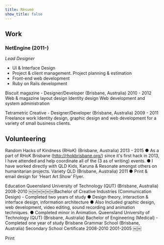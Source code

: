 ```yaml
---
title: Rèsumè
show_title: false
---
```


## Work

### NetEngine (2011-)

_Lead Designer_

- UI & Interface Design
- Project & client management. Project planning & estimation
- Front-end web development
- Ruby on Rails development

Biscuit magazine - Designer/Developer (Brisbane, Australia)     2010 - 2012
Web & magazine layout design
Identity design
Web development and system administration

Tetrametric Creative - Designer/Developer (Brisbane, Australia)   2009 - 2011
Freelance work
Identity design, graphic design and web development for a variety of small business clients.


## Volunteering

Random Hacks of Kindness (RHoK) (Brisbane, Australia) 2013 - 2015
● As a part of RHoK Brisbane (http://rhokbrisbane.org/) since it's first hack in 2013, I have
attended and help coordinate all of the (3 as of writing) events.
● I have worked directly with QLD Kids, Karuna & Resonate amongst others on humanitarian
projects.
Variety QLD (Brisbane, Australia) 2011
● Print & email design for ‘Heart Art Show’ Flyer.



Education
Queensland University of Technology (QUT) (Brisbane, Australia)
2008-2010
￼￼￼￼￼￼Bachelor of Creative Industries (Communication Design) - Completed two years of study
● Design theory, interaction & interface design, information architecture
● Also Included graphic design, web development, video editing, sound recording and
animation techniques.
● Completed minor in Animation.
Queensland University of Technology (QUT) (Brisbane, Australia) Bachelor of Engineering (Medical) - Completed one year of study
Brisbane Grammar School (Brisbane, Australia) Secondary School Certificate
2008-2010 2001-2005
￼￼

<a onclick="window.print()">Print</a>
